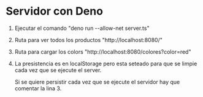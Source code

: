 # Servidor con Deno

1. Ejecutar el comando "deno run --allow-net server.ts"

2. Ruta para ver todos los productos "http://localhost:8080/"

3. Ruta para cargar los colors "http://localhost:8080/colores?color=red"

4. La presistencia es en localStorage pero esta seteado para que se limpie cada vez que se ejecute el server.

    Si se quiere persistir cada vez que se ejecute el servidor hay que comentar la lina 3.